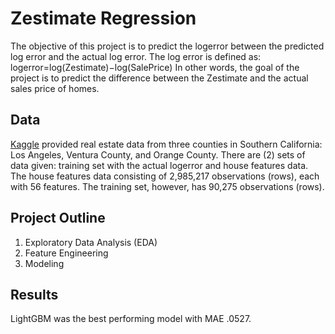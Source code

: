 # Zestimate Regression

The objective of this project is to predict the logerror between the predicted log error and the actual log error. The log error is defined as:
logerror=log(Zestimate)−log(SalePrice)
In other words, the goal of the project is to predict the difference between the Zestimate and the actual sales price of homes.

## Data

[Kaggle](https://www.kaggle.com/c/zillow-prize-1) provided real estate data from three counties in Southern California: Los Angeles, Ventura County, and Orange County. There are (2) sets of data given: training set with the actual logerror and house features data. The house features data consisting of 2,985,217 observations (rows), each with 56 features. The training set, however, has 90,275 observations (rows).

## Project Outline
1. Exploratory Data Analysis (EDA)
2. Feature Engineering
3. Modeling

## Results 
LightGBM was the best performing model with MAE .0527.


